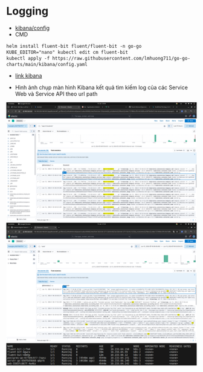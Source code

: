 # Logging

- [kibana/config](https://github.com/lmhuong711/go-go-charts/blob/main/kibana/config.yaml)
- CMD
```
helm install fluent-bit fluent/fluent-bit -n go-go
KUBE_EDITOR="nano" kubectl edit cm fluent-bit
kubectl apply -f https://raw.githubusercontent.com/lmhuong711/go-go-charts/main/kibana/config.yaml                                                                                           
```

- [link kibana](http://116.103.226.146:5601/app/discover#/?_g=(filters:!(),refreshInterval:(pause:!t,value:60000),time:(from:'2024-06-12T11:28:49.492Z',to:'2024-06-12T17:32:59.212Z'))&_a=(columns:!(),filters:!(),index:'727fdfeb-cff6-44cf-8dfe-e438f706d9e9',interval:auto,query:(language:kuery,query:%22%2Fapi%2Fv1%2Fstudents%22),sort:!(!('@timestamp',desc)),viewMode:documents))

- Hình ảnh chụp màn hình Kibana kết quả tìm kiếm log của các Service Web và Service API theo url path

![kibana](./images/5-1.png)
![5-3](./images/5-3.png)
![deploy](./images/5-2.png)